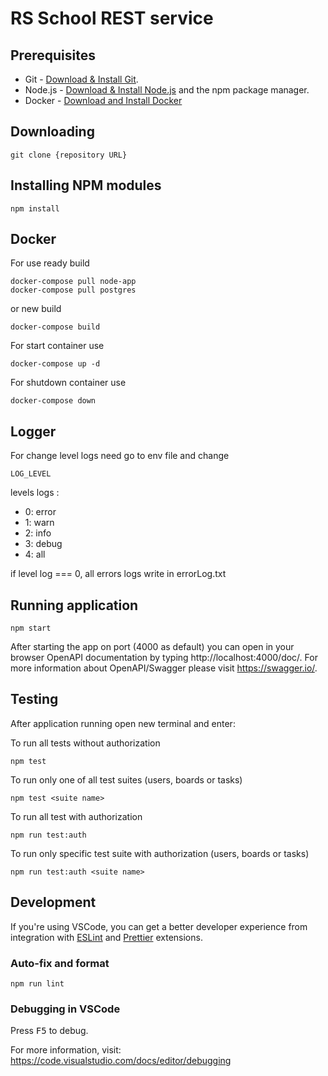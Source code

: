 # RS School REST service

## Prerequisites

- Git - [Download & Install Git](https://git-scm.com/downloads).
- Node.js - [Download & Install Node.js](https://nodejs.org/en/download/) and the npm package manager.
- Docker - [Download and Install Docker](https://www.docker.com/get-started)

## Downloading

```
git clone {repository URL}
```

## Installing NPM modules

```
npm install
```

## Docker

For use ready build

```
docker-compose pull node-app
docker-compose pull postgres
```

or new build

```
docker-compose build
```

For start container use

```
docker-compose up -d
```

For shutdown container use

```
docker-compose down
```

## Logger

For change level logs need go to env file and change

```
LOG_LEVEL
```

levels logs :

- 0: error
- 1: warn
- 2: info
- 3: debug
- 4: all

if level log === 0, all errors logs write in errorLog.txt

## Running application

```
npm start
```

After starting the app on port (4000 as default) you can open
in your browser OpenAPI documentation by typing http://localhost:4000/doc/.
For more information about OpenAPI/Swagger please visit https://swagger.io/.

## Testing

After application running open new terminal and enter:

To run all tests without authorization

```
npm test
```

To run only one of all test suites (users, boards or tasks)

```
npm test <suite name>
```

To run all test with authorization

```
npm run test:auth
```

To run only specific test suite with authorization (users, boards or tasks)

```
npm run test:auth <suite name>
```

## Development

If you're using VSCode, you can get a better developer experience from integration with [ESLint](https://marketplace.visualstudio.com/items?itemName=dbaeumer.vscode-eslint) and [Prettier](https://marketplace.visualstudio.com/items?itemName=esbenp.prettier-vscode) extensions.

### Auto-fix and format

```
npm run lint
```

### Debugging in VSCode

Press <kbd>F5</kbd> to debug.

For more information, visit: https://code.visualstudio.com/docs/editor/debugging
